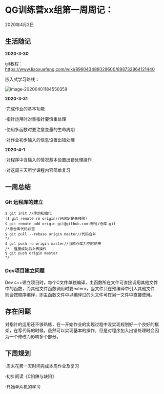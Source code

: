 # QG训练营xx组第一周周记：
2020年4月2日

## 生活随记

**2020-3-30**

git教程：https://www.liaoxuefeng.com/wiki/896043488029600/898732864121440

嵌入式学习路线：

![image-20200401184550359](C:\Users\LENOVO\AppData\Roaming\Typora\typora-user-images\image-20200401184550359.png)

**2020-3-31**

·完成作业的基本功能

·指针运用时对空指针要慎重处理

·使用多函数时要注意变量的生命周期

·对作业初步输入的信息设置出错处理

**2020-4-1**

·对程序中含输入的情况基本设置出错处理操作

·对这周三天所学课程内容简单复习

## 一周总结

### Git 远程库的建立

```
$ git init //库的初始化
($ git remote rm origin//已绑定是先移除)
$ git remote add origin git@github.com:账号/仓库.git
/*原仓库代码非空
$ git pull --rebase origin master//代码合并
*/
$ git push -u origin master//当原仓库为空时使用
/*  连接成功后上传操作 
$ git push origin master
*/
```

### Dev项目建立问题

Dev c++建立项目时，每个C文件单独编译，主函数所在文件可直接调用其他文件中的函数，而其他文件函数调用时要extern，当文件只在预编译中引入其他文件则会按顺序编译，即主函数文件中以编译过的头文件可在另一文件中直接使用。

## 存在问题

对指针的运用还不够熟练，在一开始作业的实现过程中没实现规划好一个良好的框架，在写代码的时候，虽然可以实现基本的操作，但是对程序加入出错处理时会因为一个修改而影响多个部分。

## 下周规划

·周末花费一天时间完成本周作业及复习

·初步阅读《C陷阱与缺陷》

·开始单片机的学习


